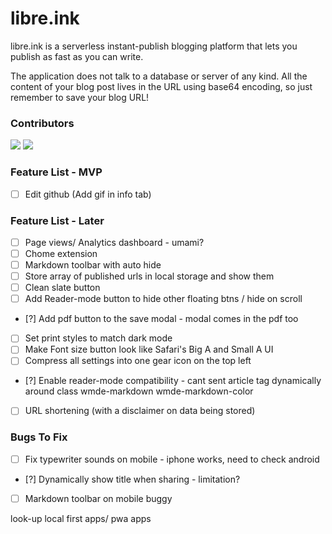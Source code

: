 # libre.ink
libre.ink is a serverless instant-publish blogging platform that lets you publish as fast as you can write.

The application does not talk to a database or server of any kind. All the content of your blog post lives in the URL using base64 encoding, so just remember to save your blog URL!



### Contributors

[![](https://github.com/guptaviha.png?size=50)](https://github.com/guptaviha)
[![](https://github.com/karanrajpal.png?size=50)](https://github.com/karanrajpal)

### Feature List - MVP
 - [ ] Edit github (Add gif in info tab)

### Feature List - Later
 - [ ] Page views/ Analytics dashboard - umami?
 - [ ] Chome extension
 - [ ] Markdown toolbar with auto hide
 - [ ] Store array of published urls in local storage and show them
 - [ ] Clean slate button
 - [ ] Add Reader-mode button to hide other floating btns / hide on scroll
 - [?] Add pdf button to the save modal - modal comes in the pdf too
 - [ ] Set print styles to match dark mode
 - [ ] Make Font size button look like Safari's Big A and Small A UI
 - [ ] Compress all settings into one gear icon on the top left
 - [?] Enable reader-mode compatibility - cant sent article tag dynamically around class wmde-markdown wmde-markdown-color 
 - [ ] URL shortening (with a disclaimer on data being stored)

### Bugs To Fix
 - [ ] Fix typewriter sounds on mobile - iphone works, need to check android
 - [?] Dynamically show title when sharing - limitation?
 - [ ] Markdown toolbar on mobile buggy













look-up local first apps/ pwa apps